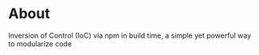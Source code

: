 # About

Inversion of Control (IoC) via npm in build time, a simple yet powerful way to modularize code
